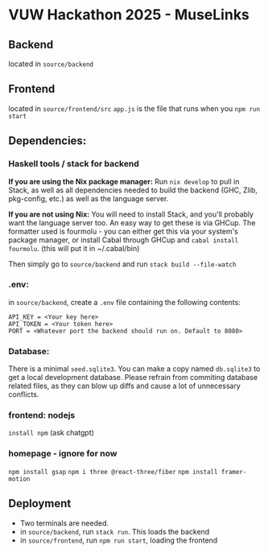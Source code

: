 # VUW Hackathon 2025 - MuseLinks

## Backend
located in `source/backend`

## Frontend
located in `source/frontend/src`
`app.js` is the file that runs when you `npm run start`


## Dependencies:

### Haskell tools / stack for backend
**If you are using the Nix package manager:** Run `nix develop` to pull in Stack, as well as all dependencies needed to build the backend (GHC, Zlib, pkg-config, etc.) as well as the language server.

**If you are not using Nix:** You will need to install Stack, and you'll probably want the language server too. An easy way to get these is via GHCup. The formatter used is fourmolu - you can either get this via your system's package manager, or install Cabal through GHCup and `cabal install fourmolu`. (this will put it in ~/.cabal/bin)

Then simply go to `source/backend` and run `stack build --file-watch`

### .env:
in `source/backend`, create a `.env` file containing the following contents:
```
API_KEY = <Your key here>
API_TOKEN = <Your token here>
PORT = <Whatever port the backend should run on. Default to 8080>
```

### Database:
There is a minimal `seed.sqlite3`. You can make a copy named `db.sqlite3` to get a local development database. Please refrain from commiting database related files, as they can blow up diffs and cause a lot of unnecessary conflicts.

### frontend: nodejs
`install npm` (ask chatgpt)

### homepage - ignore for now
`npm install gsap`
`npm i three @react-three/fiber`
`npm install framer-motion`

## Deployment
- Two terminals are needed.
- in `source/backend`, run `stack run`. This loads the backend
- in `source/frontend`, run `npm run start`, loading the frontend
